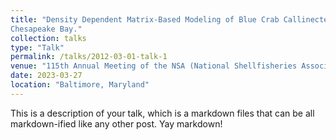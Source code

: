 ```yaml
---
title: "Density Dependent Matrix-Based Modeling of Blue Crab Callinectes sapidus Population Dynamics in the
Chesapeake Bay."
collection: talks
type: "Talk"
permalink: /talks/2012-03-01-talk-1
venue: "115th Annual Meeting of the NSA (National Shellfisheries Association)"
date: 2023-03-27
location: "Baltimore, Maryland"
---
```


This is a description of your talk, which is a markdown files that can be all markdown-ified like any other post. Yay markdown!
